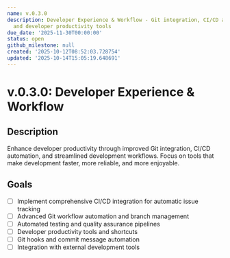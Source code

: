 ```yaml
---
name: v.0.3.0
description: Developer Experience & Workflow - Git integration, CI/CD automation,
  and developer productivity tools
due_date: '2025-11-30T00:00:00'
status: open
github_milestone: null
created: '2025-10-12T08:52:03.728754'
updated: '2025-10-14T15:05:19.648691'
---
```


# v.0.3.0: Developer Experience & Workflow

## Description

Enhance developer productivity through improved Git integration, CI/CD automation, and streamlined development workflows. Focus on tools that make development faster, more reliable, and more enjoyable.

## Goals

- [ ] Implement comprehensive CI/CD integration for automatic issue tracking
- [ ] Advanced Git workflow automation and branch management
- [ ] Automated testing and quality assurance pipelines  
- [ ] Developer productivity tools and shortcuts
- [ ] Git hooks and commit message automation
- [ ] Integration with external development tools